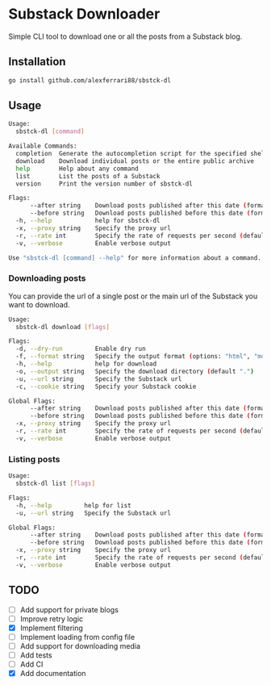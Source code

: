 # Substack Downloader

Simple CLI tool to download one or all the posts from a Substack blog.

## Installation

```bash
go install github.com/alexferrari88/sbstck-dl
```

## Usage

```bash
Usage:
  sbstck-dl [command]

Available Commands:
  completion  Generate the autocompletion script for the specified shell
  download    Download individual posts or the entire public archive
  help        Help about any command
  list        List the posts of a Substack
  version     Print the version number of sbstck-dl

Flags:
      --after string    Download posts published after this date (format: YYYY-MM-DD)
      --before string   Download posts published before this date (format: YYYY-MM-DD)
  -h, --help            help for sbstck-dl
  -x, --proxy string    Specify the proxy url
  -r, --rate int        Specify the rate of requests per second (default 2)
  -v, --verbose         Enable verbose output

Use "sbstck-dl [command] --help" for more information about a command.
```

### Downloading posts

You can provide the url of a single post or the main url of the Substack you want to download.

```bash
Usage:
  sbstck-dl download [flags]

Flags:
  -d, --dry-run         Enable dry run
  -f, --format string   Specify the output format (options: "html", "md", "txt" (default "html")
  -h, --help            help for download
  -o, --output string   Specify the download directory (default ".")
  -u, --url string      Specify the Substack url
  -c, --cookie string   Specify your Substack cookie 

Global Flags:
      --after string    Download posts published after this date (format: YYYY-MM-DD)
      --before string   Download posts published before this date (format: YYYY-MM-DD)
  -x, --proxy string    Specify the proxy url
  -r, --rate int        Specify the rate of requests per second (default 2)
  -v, --verbose         Enable verbose output
```

### Listing posts

```bash
Usage:
  sbstck-dl list [flags]

Flags:
  -h, --help         help for list
  -u, --url string   Specify the Substack url

Global Flags:
      --after string    Download posts published after this date (format: YYYY-MM-DD)
      --before string   Download posts published before this date (format: YYYY-MM-DD)
  -x, --proxy string    Specify the proxy url
  -r, --rate int        Specify the rate of requests per second (default 2)
  -v, --verbose         Enable verbose output
```

## TODO

- [ ] Add support for private blogs
- [ ] Improve retry logic
- [x] Implement filtering
- [ ] Implement loading from config file
- [ ] Add support for downloading media
- [ ] Add tests
- [ ] Add CI
- [x] Add documentation
